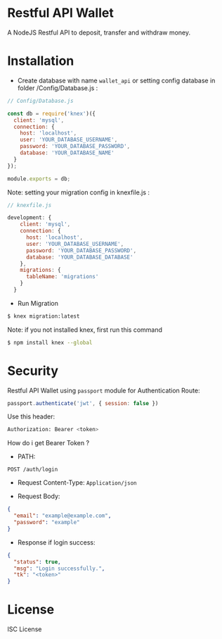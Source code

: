 # Restful API Wallet
A NodeJS Restful API to deposit, transfer and withdraw money.

# Installation
- Create database with name `wallet_api` or setting config database in folder /Config/Database.js :
```js
// Config/Database.js

const db = require('knex')({
  client: 'mysql',
  connection: {
    host: 'localhost',
    user: 'YOUR_DATABASE_USERNAME',
    password: 'YOUR_DATABASE_PASSWORD',
    database: 'YOUR_DATABASE_NAME'
  }
});

module.exports = db;
```
Note: setting your migration config in knexfile.js :
```js
// knexfile.js

development: {
    client: 'mysql',
    connection: {
      host: 'localhost',
      user: 'YOUR_DATABASE_USERNAME',
      password: 'YOUR_DATABASE_PASSWORD',
      database: 'YOUR_DATABASE_DATABASE'
    },
    migrations: {
      tableName: 'migrations'
    }
  }
```

- Run Migration
```sh
$ knex migration:latest
```
Note: if you not installed knex, first run this command
```sh
$ npm install knex --global
```

# Security
Restful API Wallet using `passport` module for Authentication Route:
```js
passport.authenticate('jwt', { session: false })
```

Use this header:
```sh
Authorization: Bearer <token>
```

How do i get Bearer Token ?
- PATH:
```
POST /auth/login
```

- Request Content-Type: `Application/json`

- Request Body:
```json
{
  "email": "example@example.com",
  "password": "example"
}
```

- Response if login success:
```json
{
  "status": true,
  "msg": "Login successfully.",
  "tk": "<token>"
}
```

# License
ISC License
